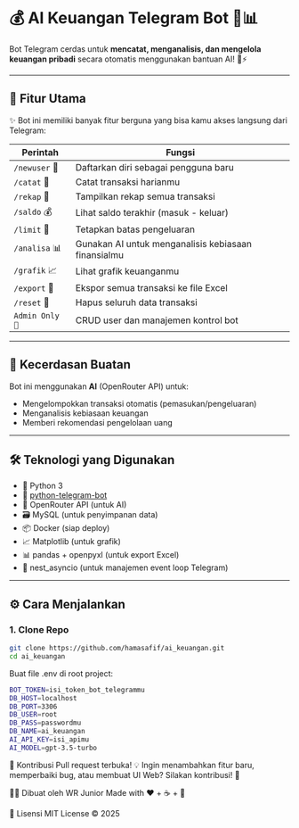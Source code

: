 # 💰 AI Keuangan Telegram Bot 🤖📊

Bot Telegram cerdas untuk **mencatat, menganalisis, dan mengelola keuangan pribadi** secara otomatis menggunakan bantuan AI! 🧠⚡

---

## 🚀 Fitur Utama

✨ Bot ini memiliki banyak fitur berguna yang bisa kamu akses langsung dari Telegram:

| Perintah | Fungsi |
|---------|--------|
| `/newuser` 👤 | Daftarkan diri sebagai pengguna baru |
| `/catat` 📝 | Catat transaksi harianmu |
| `/rekap` 📄 | Tampilkan rekap semua transaksi |
| `/saldo` 💰 | Lihat saldo terakhir (masuk - keluar) |
| `/limit` 🚦 | Tetapkan batas pengeluaran |
| `/analisa` 📊 | Gunakan AI untuk menganalisis kebiasaan finansialmu |
| `/grafik` 📈 | Lihat grafik keuanganmu |
| `/export` 📁 | Ekspor semua transaksi ke file Excel |
| `/reset` 🧹 | Hapus seluruh data transaksi |
| `Admin Only 👑` | CRUD user dan manajemen kontrol bot |

---

## 🧠 Kecerdasan Buatan

Bot ini menggunakan **AI** (OpenRouter API) untuk:
- Mengelompokkan transaksi otomatis (pemasukan/pengeluaran)
- Menganalisis kebiasaan keuangan
- Memberi rekomendasi pengelolaan uang

---

## 🛠️ Teknologi yang Digunakan

- 🐍 Python 3
- 🤖 [python-telegram-bot](https://github.com/python-telegram-bot/python-telegram-bot)
- 🧠 OpenRouter API (untuk AI)
- 🗃️ MySQL (untuk penyimpanan data)
- 📦 Docker (siap deploy)
- 📈 Matplotlib (untuk grafik)
- 📊 pandas + openpyxl (untuk export Excel)
- 🧪 nest_asyncio (untuk manajemen event loop Telegram)

---

## ⚙️ Cara Menjalankan

### 1. Clone Repo

```bash
git clone https://github.com/hamasafif/ai_keuangan.git
cd ai_keuangan
```

Buat file .env di root project:
```bash
BOT_TOKEN=isi_token_bot_telegrammu
DB_HOST=localhost
DB_PORT=3306
DB_USER=root
DB_PASS=passwordmu
DB_NAME=ai_keuangan
AI_API_KEY=isi_apimu
AI_MODEL=gpt-3.5-turbo
```

🙋 Kontribusi
Pull request terbuka! 💡
Ingin menambahkan fitur baru, memperbaiki bug, atau membuat UI Web? Silakan kontribusi! 🎉

👨‍💻 Dibuat oleh
WR Junior
Made with ❤️ + ☕ + 🧠

📄 Lisensi
MIT License © 2025
